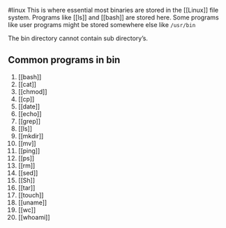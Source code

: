 #linux 
This is where essential most binaries are stored in the [[Linux]] file system. Programs like [[ls]] and [[bash]] are stored here. Some programs like user programs might be stored somewhere else like `/usr/bin`

The bin directory cannot contain sub directory’s.

## Common programs in bin
1. [[bash]]
2. [[cat]]
3. [[chmod]]
4. [[cp]]
5. [[date]]
6. [[echo]]
7. [[grep]]
8. [[ls]]
9. [[mkdir]]
10. [[mv]]
11. [[ping]]
12. [[ps]]
13. [[rm]]
14. [[sed]]
15. [[Sh]]
16. [[tar]]
17. [[touch]]
18. [[uname]]
19. [[wc]]
20. [[whoami]]